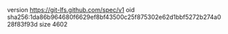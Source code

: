 version https://git-lfs.github.com/spec/v1
oid sha256:1da86b964680f6629ef8bf43500c25f875302e62d1bbf5272b274a028f83f93d
size 4602
